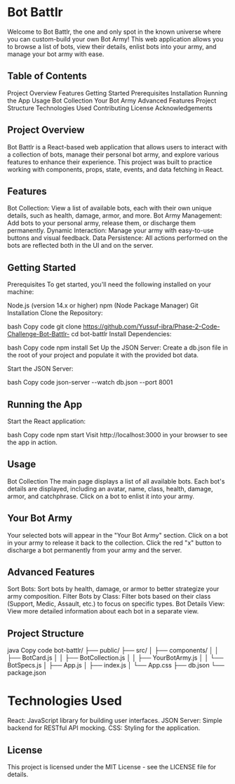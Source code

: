 # Bot Battlr
Welcome to Bot Battlr, the one and only spot in the known universe where you can custom-build your own Bot Army! This web application allows you to browse a list of bots, view their details, enlist bots into your army, and manage your bot army with ease.

## Table of Contents
Project Overview
Features
Getting Started
Prerequisites
Installation
Running the App
Usage
Bot Collection
Your Bot Army
Advanced Features
Project Structure
Technologies Used
Contributing
License
Acknowledgements
## Project Overview
Bot Battlr is a React-based web application that allows users to interact with a collection of bots, manage their personal bot army, and explore various features to enhance their experience. This project was built to practice working with components, props, state, events, and data fetching in React.

## Features
Bot Collection: View a list of available bots, each with their own unique details, such as health, damage, armor, and more.
Bot Army Management: Add bots to your personal army, release them, or discharge them permanently.
Dynamic Interaction: Manage your army with easy-to-use buttons and visual feedback.
Data Persistence: All actions performed on the bots are reflected both in the UI and on the server.
## Getting Started
Prerequisites
To get started, you'll need the following installed on your machine:

Node.js (version 14.x or higher)
npm (Node Package Manager)
Git
Installation
Clone the Repository:

bash
Copy code
git clone https://github.com/Yussuf-ibra/Phase-2-Code-Challenge-Bot-Battlr-
cd bot-battlr
Install Dependencies:

bash
Copy code
npm install
Set Up the JSON Server:
Create a db.json file in the root of your project and populate it with the provided bot data.

Start the JSON Server:

bash
Copy code
json-server --watch db.json --port 8001
## Running the App
Start the React application:

bash
Copy code
npm start
Visit http://localhost:3000 in your browser to see the app in action.

## Usage
Bot Collection
The main page displays a list of all available bots.
Each bot's details are displayed, including an avatar, name, class, health, damage, armor, and catchphrase.
Click on a bot to enlist it into your army.
## Your Bot Army
Your selected bots will appear in the "Your Bot Army" section.
Click on a bot in your army to release it back to the collection.
Click the red "x" button to discharge a bot permanently from your army and the server.
## Advanced Features
Sort Bots: Sort bots by health, damage, or armor to better strategize your army composition.
Filter Bots by Class: Filter bots based on their class (Support, Medic, Assault, etc.) to focus on specific types.
Bot Details View: View more detailed information about each bot in a separate view.
## Project Structure
java
Copy code
bot-battlr/
├── public/
├── src/
│   ├── components/
│   │   ├── BotCard.js
│   │   ├── BotCollection.js
│   │   ├── YourBotArmy.js
│   │   └── BotSpecs.js
│   ├── App.js
│   ├── index.js
│   └── App.css
├── db.json
└── package.json
# Technologies Used
React: JavaScript library for building user interfaces.
JSON Server: Simple backend for RESTful API mocking.
CSS: Styling for the application.

## License
This project is licensed under the MIT License - see the LICENSE file for details.